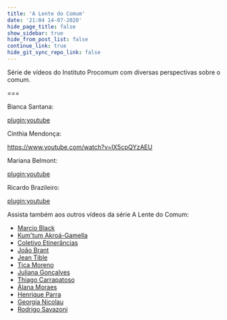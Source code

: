 ```yaml
---
title: 'A Lente do Comum'
date: '21:04 14-07-2020'
hide_page_title: false
show_sidebar: true
hide_from_post_list: false
continue_link: true
hide_git_sync_repo_link: false
---
```


Série de vídeos do Instituto Procomum com diversas perspectivas sobre o comum.

===

Bianca Santana:

[plugin:youtube](https://www.youtube.com/watch?v=7a7emZKVF4w)

Cinthia Mendonça:

https://www.youtube.com/watch?v=IX5cpQYzAEU

Mariana Belmont:

[plugin:youtube](https://www.youtube.com/watch?v=aDe7LvrVCxs)

Ricardo Brazileiro:

[plugin:youtube](https://www.youtube.com/watch?v=wgDE-0OWM8k)

Assista também aos outros vídeos da série A Lente do Comum:

<ul>
    <li><a href="https://www.youtube.com/watch?v=fay4LtN9ksk&amp;list=PLz53SY9iZdF55YaAXY2S-kVlpIBi4623a&amp;index=2">Marcio Black</a></li>
    <li><a href="https://www.youtube.com/watch?v=ZgUDk-cELTM&amp;list=PLz53SY9iZdF55YaAXY2S-kVlpIBi4623a&amp;index=3">Kum'tum Akroá-Gamella</a></li>
    <li><a href="https://www.youtube.com/watch?v=yEl1XEafyao&amp;list=PLz53SY9iZdF55YaAXY2S-kVlpIBi4623a&amp;index=4">Coletivo Etinerâncias</a></li>
    <li><a href="https://www.youtube.com/watch?v=SqH6DvAKgF4&amp;list=PLz53SY9iZdF55YaAXY2S-kVlpIBi4623a&amp;index=5">João Brant</a></li>
    <li><a href="https://www.youtube.com/watch?v=gPxrIKgkMog&amp;list=PLz53SY9iZdF55YaAXY2S-kVlpIBi4623a&amp;index=7">Jean Tible</a></li>
    <li><a href="https://www.youtube.com/watch?v=6PsLmCCFn58&amp;list=PLz53SY9iZdF55YaAXY2S-kVlpIBi4623a&amp;index=8">Tica Moreno</a><br></li>
    <li><a href="https://www.youtube.com/watch?v=Fa1WeSs5ETc&amp;list=PLz53SY9iZdF55YaAXY2S-kVlpIBi4623a&amp;index=10">Juliana Gonçalves</a></li>
    <li><a href="https://www.youtube.com/watch?v=L7JyuLjdGv8&amp;list=PLz53SY9iZdF55YaAXY2S-kVlpIBi4623a&amp;index=11">Thiago Carrapatoso</a></li>
    <li><a href="https://www.youtube.com/watch?v=YjyK3IyXCEc&amp;list=PLz53SY9iZdF55YaAXY2S-kVlpIBi4623a&amp;index=12">Álana Moraes</a></li>
    <li><a href="https://www.youtube.com/watch?v=LC-T-OvQ5CM&amp;list=PLz53SY9iZdF55YaAXY2S-kVlpIBi4623a&amp;index=14">Henrique Parra</a></li>
    <li><a href="https://www.youtube.com/watch?v=3u6FNlCO2Xs&amp;list=PLz53SY9iZdF55YaAXY2S-kVlpIBi4623a&amp;index=15">Georgia Nicolau</a></li>
    <li><a href="https://www.youtube.com/watch?v=bS5_dTVh11c&amp;list=PLz53SY9iZdF55YaAXY2S-kVlpIBi4623a&amp;index=16">Rodrigo Savazoni</a><br></li>
</ul>